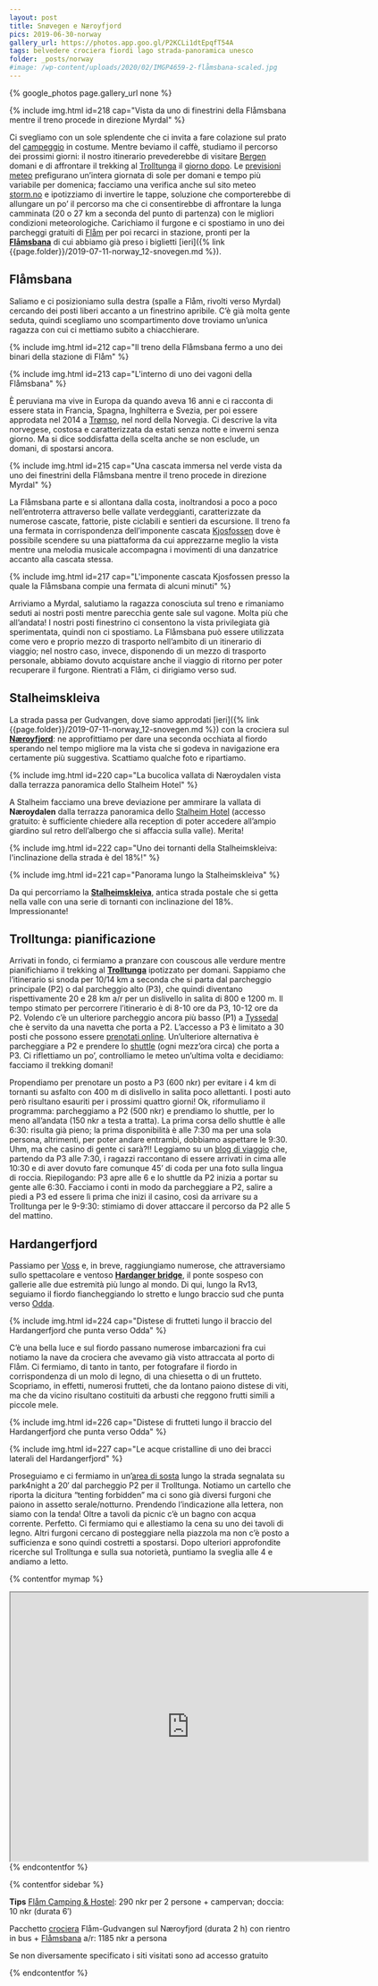 ```yaml
---
layout: post
title: Snøvegen e Næroyfjord
pics: 2019-06-30-norway
gallery_url: https://photos.app.goo.gl/P2KCLi1dtEpqfT54A
tags: belvedere crociera fiordi lago strada-panoramica unesco
folder: _posts/norway
#image: /wp-content/uploads/2020/02/IMGP4659-2-flåmsbana-scaled.jpg
---
```


{% google_photos page.gallery_url none %}

{% include img.html id=218 cap="Vista da uno di finestrini della Flåmsbana mentre il treno procede in direzione Myrdal" %}

Ci svegliamo con un sole splendente che ci invita a fare colazione sul prato del [campeggio](https://www.flaam-camping.no/) in costume. Mentre beviamo il caffè, studiamo il percorso dei prossimi giorni: il nostro itinerario prevederebbe di visitare [Bergen](https://www.visitnorway.com/places-to-go/fjord-norway/bergen/) domani e di affrontare il trekking al [Trolltunga](https://www.visitnorway.com/places-to-go/fjord-norway/the-hardangerfjord-region/hiking-to-trolltunga/) il [giorno dopo](/). Le [previsioni meteo](https://www.yr.no/place/Norway/) prefigurano un’intera giornata di sole per domani e tempo più variabile per domenica; facciamo una verifica anche sul sito meteo [storm.no](https://www.storm.no/) e ipotizziamo di invertire le tappe, soluzione che comporterebbe di allungare un po’ il percorso ma che ci consentirebbe di affrontare la lunga camminata (20 o 27 km a seconda del punto di partenza) con le migliori condizioni meteorologiche. Carichiamo il furgone e ci spostiamo in uno dei parcheggi gratuiti di [Flåm](https://www.visitflam.com/) per poi recarci in stazione, pronti per la **[Flåmsbana](https://www.visitflam.com/flamsbana/)** di cui abbiamo già preso i biglietti [ieri]({% link {{page.folder}}/2019-07-11-norway_12-snovegen.md %}).

## Flåmsbana

Saliamo e ci posizioniamo sulla destra (spalle a Flåm, rivolti verso Myrdal) cercando dei posti liberi accanto a un finestrino apribile. C’è già molta gente seduta, quindi scegliamo uno scompartimento dove troviamo un’unica ragazza con cui ci mettiamo subito a chiacchierare.

{% include img.html id=212 cap="Il treno della Flåmsbana fermo a uno dei binari della stazione di Flåm" %}

{% include img.html id=213 cap="L'interno di uno dei vagoni della Flåmsbana" %}

È peruviana ma vive in Europa da quando aveva 16 anni e ci racconta di essere stata in Francia, Spagna, Inghilterra e Svezia, per poi essere approdata nel 2014 a [Trømso](https://www.visitnorway.com/places-to-go/northern-norway/tromso/), nel nord della Norvegia. Ci descrive la vita norvegese, costosa e caratterizzata da estati senza notte e inverni senza giorno. Ma si dice soddisfatta della scelta anche se non esclude, un domani, di spostarsi ancora.

{% include img.html id=215 cap="Una cascata immersa nel verde vista da uno dei finestrini della Flåmsbana mentre il treno procede in direzione Myrdal" %}

La Flåmsbana parte e si allontana dalla costa, inoltrandosi a poco a poco nell’entroterra attraverso belle vallate verdeggianti, caratterizzate da numerose cascate, fattorie, piste ciclabili e sentieri da escursione. Il treno fa una fermata in corrispondenza dell’imponente cascata [Kjosfossen](http://www.europeanwaterfalls.com/waterfalls/kjosfossen/) dove è possibile scendere su una piattaforma da cui apprezzarne meglio la vista mentre una melodia musicale accompagna i movimenti di una danzatrice accanto alla cascata stessa.

{% include img.html id=217 cap="L'imponente cascata Kjosfossen presso la quale la Flåmsbana compie una fermata di alcuni minuti" %}

Arriviamo a Myrdal, salutiamo la ragazza conosciuta sul treno e rimaniamo seduti ai nostri posti mentre parecchia gente sale sul vagone. Molta più che all’andata! I nostri posti finestrino ci consentono la vista privilegiata già sperimentata, quindi non ci spostiamo. La Flåmsbana può essere utilizzata come vero e proprio mezzo di trasporto nell’ambito di un itinerario di viaggio; nel nostro caso, invece, disponendo di un mezzo di trasporto personale, abbiamo dovuto acquistare anche il viaggio di ritorno per poter recuperare il furgone. Rientrati a Flåm, ci dirigiamo verso sud.

## Stalheimskleiva

La strada passa per Gudvangen, dove siamo approdati [ieri]({% link {{page.folder}}/2019-07-11-norway_12-snovegen.md %}) con la crociera sul **[Næroyfjord](https://www.visitnorway.com/listings/the-unesco-n%C3%A6r%C3%B8yfjord/12020/)**: ne approfittiamo per dare una seconda occhiata al fiordo sperando nel tempo migliore ma la vista che si godeva in navigazione era certamente più suggestiva. Scattiamo qualche foto e ripartiamo.

{% include img.html id=220 cap="La bucolica vallata di Næroydalen vista dalla terrazza panoramica dello Stalheim Hotel" %}

A Stalheim facciamo una breve deviazione per ammirare la vallata di **Næroydalen** dalla terrazza panoramica dello [Stalheim Hotel](https://www.stalheim.com/) (accesso gratuito: è sufficiente chiedere alla reception di poter accedere all’ampio giardino sul retro dell’albergo che si affaccia sulla valle). Merita!

{% include img.html id=222 cap="Uno dei tornanti della Stalheimskleiva: l'inclinazione della strada è del 18%!" %}

{% include img.html id=221 cap="Panorama lungo la Stalheimskleiva" %}

Da qui percorriamo la **[Stalheimskleiva](https://www.fjordtours.com/things-to-do-in-norway/museums-and-attractions/stalheimskleiva-hair-pin-bends/)**, antica strada postale che si getta nella valle con una serie di tornanti con inclinazione del 18%. Impressionante!

## Trolltunga: pianificazione

Arrivati in fondo, ci fermiamo a pranzare con couscous alle verdure mentre pianifichiamo il trekking al **[Trolltunga](https://www.visitnorway.com/places-to-go/fjord-norway/the-hardangerfjord-region/things-to-do/hiking-to-trolltunga/)** ipotizzato per domani. Sappiamo che l’itinerario si snoda per 10/14 km a seconda che si parta dal parcheggio principale (P2) o dal parcheggio alto (P3), che quindi diventano rispettivamente 20 e 28 km a/r per un dislivello in salita di 800 e 1200 m. Il tempo stimato per percorrere l’itinerario è di 8-10 ore da P3, 10-12 ore da P2. Volendo c’è un ulteriore parcheggio ancora più basso (P1) a [Tyssedal](https://en.wikipedia.org/wiki/Tyssedal) che è servito da una navetta che porta a P2. L’accesso a P3 è limitato a 30 posti che possono essere [prenotati online](https://www.trolltunganorway.com/en_GB/parking). Un’ulteriore alternativa è parcheggiare a P2 e prendere lo [shuttle](https://www.trolltunganorway.com/en_GB/activity/100402/bus-from-skjeggedal-to-maagelitopp-to-the-upper-starting-point-for-the-trolltunga-hike) (ogni mezz’ora circa) che porta a P3. Ci riflettiamo un po’, controlliamo le meteo un’ultima volta e decidiamo: facciamo il trekking domani!

Propendiamo per prenotare un posto a P3 (600 nkr) per evitare i 4 km di tornanti su asfalto con 400 m di dislivello in salita poco allettanti. I posti auto però risultano esauriti per i prossimi quattro giorni! Ok, riformuliamo il programma: parcheggiamo a P2 (500 nkr) e prendiamo lo shuttle, per lo meno all’andata (150 nkr a testa a tratta). La prima corsa dello shuttle è alle 6:30: risulta già pieno; la prima disponibilità è alle 7:30 ma per una sola persona, altrimenti, per poter andare entrambi, dobbiamo aspettare le 9:30. Uhm, ma che casino di gente ci sarà?!! Leggiamo su un [blog di viaggio](https://roads-and-rivers.com/hiking-trolltunga-how-to-get-there-and-where-to-park/) che, partendo da P3 alle 7:30, i ragazzi raccontano di essere arrivati in cima alle 10:30 e di aver dovuto fare comunque 45’ di coda per una foto sulla lingua di roccia. Riepilogando: P3 apre alle 6 e lo shuttle da P2 inizia a portar su gente alle 6:30. Facciamo i conti in modo da parcheggiare a P2, salire a piedi a P3 ed essere lì prima che inizi il casino, così da arrivare su a Trolltunga per le 9-9:30: stimiamo di dover attaccare il percorso da P2 alle 5 del mattino.

## Hardangerfjord

Passiamo per [Voss](https://www.visitnorway.com/places-to-go/fjord-norway/voss/) e, in breve, raggiungiamo numerose, che attraversiamo sullo spettacolare e ventoso **[Hardanger bridge](https://en.wikipedia.org/wiki/Hardanger_Bridge)**, il ponte sospeso con gallerie alle due estremità più lungo al mondo. Di qui, lungo la Rv13, seguiamo il fiordo fiancheggiando lo stretto e lungo braccio sud che punta verso [Odda](https://it.wikipedia.org/wiki/Odda).

{% include img.html id=224 cap="Distese di frutteti lungo il braccio del Hardangerfjord che punta verso Odda" %}

C’è una bella luce e sul fiordo passano numerose imbarcazioni fra cui notiamo la nave da crociera che avevamo già visto attraccata al porto di Flåm. Ci fermiamo, di tanto in tanto, per fotografare il fiordo in corrispondenza di un molo di legno, di una chiesetta o di un frutteto. Scopriamo, in effetti, numerosi frutteti, che da lontano paiono distese di viti, ma che da vicino risultano costituiti da arbusti che reggono frutti simili a piccole mele.

{% include img.html id=226 cap="Distese di frutteti lungo il braccio del Hardangerfjord che punta verso Odda" %}

{% include img.html id=227 cap="Le acque cristalline di uno dei bracci laterali del Hardangerfjord" %}

Proseguiamo e ci fermiamo in un’[area di sosta](https://park4night.com/lieu/82594//riksveg-13/norway/ullensvang#prettyPhoto) lungo la strada segnalata su park4night a 20′ dal parcheggio P2 per il Trolltunga. Notiamo un cartello che riporta la dicitura “tenting forbidden” ma ci sono già diversi furgoni che paiono in assetto serale/notturno. Prendendo l’indicazione alla lettera, non siamo con la tenda! Oltre a tavoli da picnic c’è un bagno con acqua corrente. Perfetto. Ci fermiamo qui e allestiamo la cena su uno dei tavoli di legno. Altri furgoni cercano di posteggiare nella piazzola ma non c’è posto a sufficienza e sono quindi costretti a spostarsi. Dopo ulteriori approfondite ricerche sul Trolltunga e sulla sua notorietà, puntiamo la sveglia alle 4 e andiamo a letto.

{% contentfor mymap %}
<iframe src="https://www.google.com/maps/d/embed?mid=1QYY-MZgXJcrSYFfwXORTdeC2T-gt9-QB&ehbc=2E312F" width="640" height="480"></iframe>
{% endcontentfor %}

{% contentfor sidebar %}

**Tips**
[Flåm Camping &amp; Hostel](https://www.flaam-camping.no/): 290 nkr per 2 persone + campervan; doccia: 10 nkr (durata 6′)

Pacchetto [crociera](https://www.visitflam.com/packages/naeroyfjord-round-trip/) Flåm-Gudvangen sul Næroyfjord (durata 2 h) con rientro in bus + [Flåmsbana](https://www.visitflam.com/flamsbana/) a/r: 1185 nkr a persona

Se non diversamente specificato i siti visitati sono ad accesso gratuito

{% endcontentfor %}